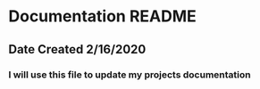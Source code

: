 # Documentation README
## Date Created 2/16/2020
### I will use this file to update my projects documentation
